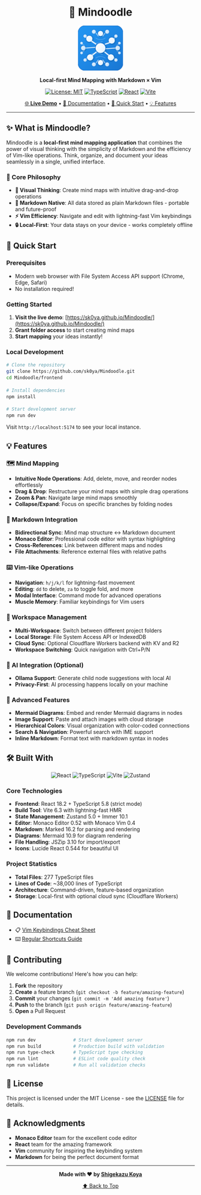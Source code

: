 <div align="center">

# 🧠 Mindoodle

<p align="center">
  <img src="frontend/public/icon-512.png" alt="Mindoodle Logo" width="120" height="120">
</p>

**Local-first Mind Mapping with Markdown × Vim**

[![License: MIT](https://img.shields.io/badge/License-MIT-yellow.svg)](https://opensource.org/licenses/MIT)
[![TypeScript](https://img.shields.io/badge/TypeScript-5.8-blue.svg)](https://typescriptlang.org/)
[![React](https://img.shields.io/badge/React-18.2-61dafb.svg)](https://reactjs.org/)
[![Vite](https://img.shields.io/badge/Vite-6.3-646cff.svg)](https://vitejs.dev/)

[🌐 **Live Demo**](https://sk0ya.github.io/Mindoodle/) • [📖 Documentation](#documentation) • [🚀 Quick Start](#quick-start) • [💡 Features](#features)

</div>

---

## ✨ What is Mindoodle?

Mindoodle is a **local-first mind mapping application** that combines the power of visual thinking with the simplicity of Markdown and the efficiency of Vim-like operations. Think, organize, and document your ideas seamlessly in a single, unified interface.

### 🎯 Core Philosophy

- **🌳 Visual Thinking**: Create mind maps with intuitive drag-and-drop operations
- **📝 Markdown Native**: All data stored as plain Markdown files - portable and future-proof
- **⚡ Vim Efficiency**: Navigate and edit with lightning-fast Vim keybindings
- **🔒 Local-First**: Your data stays on your device - works completely offline

## 🚀 Quick Start

### Prerequisites

- Modern web browser with File System Access API support (Chrome, Edge, Safari)
- No installation required!

### Getting Started

1. **Visit the live demo**: [https://sk0ya.github.io/Mindoodle/](https://sk0ya.github.io/Mindoodle/)
2. **Grant folder access** to start creating mind maps
3. **Start mapping** your ideas instantly!

### Local Development

```bash
# Clone the repository
git clone https://github.com/sk0ya/Mindoodle.git
cd Mindoodle/frontend

# Install dependencies
npm install

# Start development server
npm run dev
```

Visit `http://localhost:5174` to see your local instance.

## 💡 Features

### 🗺️ Mind Mapping
- **Intuitive Node Operations**: Add, delete, move, and reorder nodes effortlessly
- **Drag & Drop**: Restructure your mind maps with simple drag operations
- **Zoom & Pan**: Navigate large mind maps smoothly
- **Collapse/Expand**: Focus on specific branches by folding nodes

### 📝 Markdown Integration
- **Bidirectional Sync**: Mind map structure ↔ Markdown document
- **Monaco Editor**: Professional code editor with syntax highlighting
- **Cross-References**: Link between different maps and nodes
- **File Attachments**: Reference external files with relative paths

### ⌨️ Vim-like Operations
- **Navigation**: `h/j/k/l` for lightning-fast movement
- **Editing**: `dd` to delete, `za` to toggle fold, and more
- **Modal Interface**: Command mode for advanced operations
- **Muscle Memory**: Familiar keybindings for Vim users

### 🔧 Workspace Management
- **Multi-Workspace**: Switch between different project folders
- **Local Storage**: File System Access API or IndexedDB
- **Cloud Sync**: Optional Cloudflare Workers backend with KV and R2
- **Workspace Switching**: Quick navigation with Ctrl+P/N

### 🤖 AI Integration (Optional)
- **Ollama Support**: Generate child node suggestions with local AI
- **Privacy-First**: AI processing happens locally on your machine

### 🎨 Advanced Features
- **Mermaid Diagrams**: Embed and render Mermaid diagrams in nodes
- **Image Support**: Paste and attach images with cloud storage
- **Hierarchical Colors**: Visual organization with color-coded connections
- **Search & Navigation**: Powerful search with IME support
- **Inline Markdown**: Format text with markdown syntax in nodes

## 🛠️ Built With

<div align="center">

![React](https://img.shields.io/badge/React-18.2-61dafb?style=for-the-badge&logo=react)
![TypeScript](https://img.shields.io/badge/TypeScript-5.8-3178c6?style=for-the-badge&logo=typescript)
![Vite](https://img.shields.io/badge/Vite-6.3-646cff?style=for-the-badge&logo=vite)
![Zustand](https://img.shields.io/badge/Zustand-5.0-orange?style=for-the-badge)

</div>

### Core Technologies
- **Frontend**: React 18.2 + TypeScript 5.8 (strict mode)
- **Build Tool**: Vite 6.3 with lightning-fast HMR
- **State Management**: Zustand 5.0 + Immer 10.1
- **Editor**: Monaco Editor 0.52 with Monaco Vim 0.4
- **Markdown**: Marked 16.2 for parsing and rendering
- **Diagrams**: Mermaid 10.9 for diagram rendering
- **File Handling**: JSZip 3.10 for import/export
- **Icons**: Lucide React 0.544 for beautiful UI

### Project Statistics
- **Total Files**: 277 TypeScript files
- **Lines of Code**: ~38,000 lines of TypeScript
- **Architecture**: Command-driven, feature-based organization
- **Storage**: Local-first with optional cloud sync (Cloudflare Workers)

## 📖 Documentation

- 📋 [Vim Keybindings Cheat Sheet](docs/vim-keybindings.md)
- ⌨️ [Regular Shortcuts Guide](docs/shortcuts.md)

## 🤝 Contributing

We welcome contributions! Here's how you can help:

1. **Fork** the repository
2. **Create** a feature branch (`git checkout -b feature/amazing-feature`)
3. **Commit** your changes (`git commit -m 'Add amazing feature'`)
4. **Push** to the branch (`git push origin feature/amazing-feature`)
5. **Open** a Pull Request

### Development Commands

```bash
npm run dev              # Start development server
npm run build            # Production build with validation
npm run type-check       # TypeScript type checking
npm run lint             # ESLint code quality check
npm run validate         # Run all validation checks
```

## 📜 License

This project is licensed under the MIT License - see the [LICENSE](LICENSE) file for details.

## 🙏 Acknowledgments

- **Monaco Editor** team for the excellent code editor
- **React** team for the amazing framework
- **Vim** community for inspiring the keybinding system
- **Markdown** for being the perfect document format

---

<div align="center">

**Made with ❤️ by [Shigekazu Koya](https://github.com/sk0ya)**

[⬆ Back to Top](#-mindoodle)

</div>
